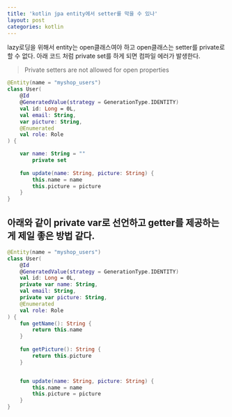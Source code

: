 ```yaml
---
title: 'kotlin jpa entity에서 setter를 막을 수 있나'
layout: post
categories: kotlin
---
```


lazy로딩을 위해서 entity는 open클래스여야 하고 open클래스는 setter를 private로 할 수 없다.
아래 코드 처럼 private set를 하게 되면 컴파일 에러가 발생한다.
> Private setters are not allowed for open properties

```kotlin
@Entity(name = "myshop_users")
class User(
    @Id
    @GeneratedValue(strategy = GenerationType.IDENTITY)
    val id: Long = 0L,
    val email: String,
    var picture: String,
    @Enumerated
    val role: Role
) {

    var name: String = ""
        private set
    
    fun update(name: String, picture: String) {
        this.name = name
        this.picture = picture
    }
}
```

## 아래와 같이 private var로 선언하고 getter를 제공하는게 제일 좋은 방법 같다.
```kotlin
@Entity(name = "myshop_users")
class User(
    @Id
    @GeneratedValue(strategy = GenerationType.IDENTITY)
    val id: Long = 0L,
    private var name: String,
    val email: String,
    private var picture: String,
    @Enumerated
    val role: Role
) {
    fun getName(): String {
        return this.name
    }
    
    fun getPicture(): String {
        return this.picture
    }


    fun update(name: String, picture: String) {
        this.name = name
        this.picture = picture
    }
}
```

